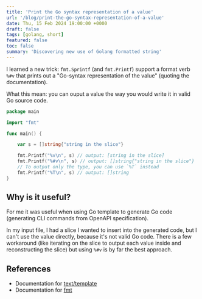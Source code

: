 ```yaml
---
title: 'Print the Go syntax representation of a value'
url: '/blog/print-the-go-syntax-representation-of-a-value'
date: Thu, 15 Feb 2024 19:00:00 +0000
draft: false
tags: [golang, short]
featured: false
toc: false
summary: 'Discovering new use of Golang formatted string'
---
```



I learned a new trick: `fmt.Sprintf` (and `fmt.Printf`) support a format verb `%#v` that prints out a "Go-syntax representation of the value" (quoting the documentation).

What this mean: you can ouput a value the way you would write it in valid Go source code.

```Go
package main

import "fmt"

func main() {

	var s = []string{"string in the slice"}

	fmt.Printf("%v\n", s) // output: [string in the slice]
	fmt.Printf("%#v\n", s) // output: []string{"string in the slice"}
	// To output only the type, you can use `%T` instead
	fmt.Printf("%T\n", s) // output: []string
}
```

## Why is it useful?

For me it was useful when using Go template to generate Go code (generating CLI commands from OpenAPI specification).

In my input file, I had a slice I wanted to insert into the generated code, but I can't use the value directly, because it's not valid Go code. There is a few workaround (like iterating on the slice to output each value inside and reconstructing the slice) but using `%#v` is by far the best approach.


## References

- Documentation for [text/template](https://pkg.go.dev/text/template)
- Documentation for [fmt](https://pkg.go.dev/fmt)